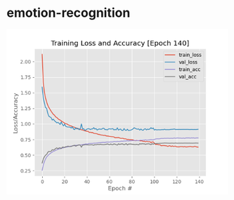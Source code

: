 # emotion-recognition

![Accuracy/Loss Plot](https://github.com/walae-br/emotion-recognition/blob/main/output/vggnet_emotion.png?raw=true)

